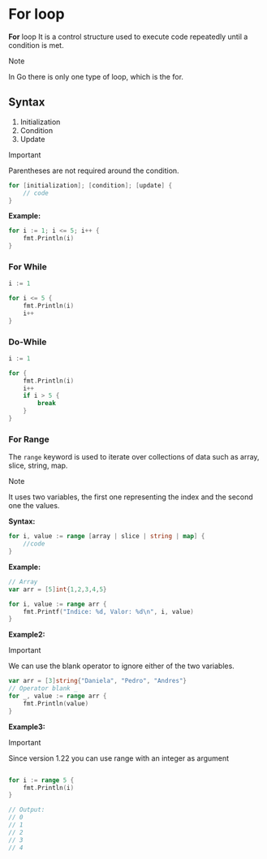 # For loop

**For** loop It is a control structure used to execute code repeatedly until a condition is met.

> [!NOTE]
> In Go there is only one type of loop, which is the for.

## Syntax

1. Initialization
2. Condition
3. Update

> [!IMPORTANT]
> Parentheses are not required around the condition.

```go
for [initialization]; [condition]; [update] {
    // code
}
```

**Example:**

```go
for i := 1; i <= 5; i++ {
    fmt.Println(i)
}
```

### For While

```go
i := 1

for i <= 5 {
    fmt.Println(i)
    i++
}
```

### Do-While

```go
i := 1

for {
    fmt.Println(i)
    i++
    if i > 5 {
        break
    }
}
```

### For Range

The `range` keyword is used to iterate over collections of data such as array, slice, string, map.

> [!NOTE]
> It uses two variables, the first one representing the index and the second one the values.

**Syntax:**

```go
for i, value := range [array | slice | string | map] {
    //code
}
```

**Example:**

```go
// Array
var arr = [5]int{1,2,3,4,5}

for i, value := range arr {
    fmt.Printf("Indice: %d, Valor: %d\n", i, value)
}
```

**Example2:**

> [!IMPORTANT]
> We can use the blank operator to ignore either of the two variables.

```go
var arr = [3]string{"Daniela", "Pedro", "Andres"}
// Operator blank _
for _, value := range arr {
    fmt.Println(value)
}
```

**Example3:**

> [!IMPORTANT]
> Since version 1.22 you can use range with an integer as argument

```go

for i := range 5 {
    fmt.Println(i)
}

// Output:
// 0
// 1
// 2
// 3
// 4
```
